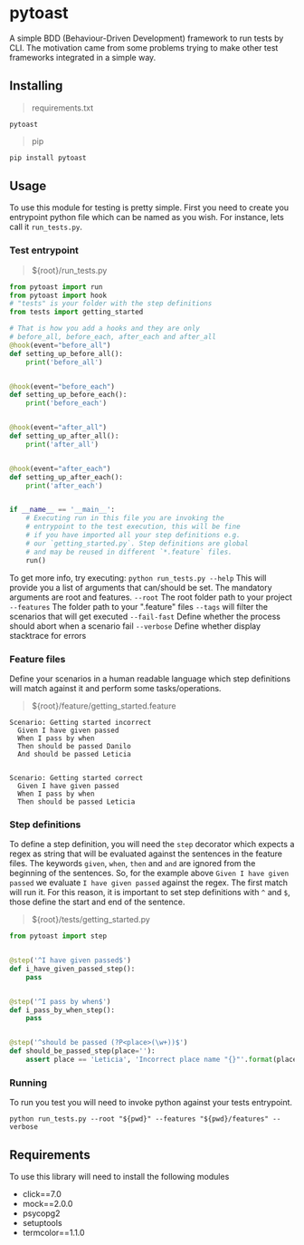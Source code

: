 # pytoast

A simple BDD (Behaviour-Driven Development) framework to run tests by CLI. The motivation came from some problems trying to make other test frameworks integrated in a simple way.

## Installing

> requirements.txt

```
pytoast
```

> pip

```sh
pip install pytoast
```

## Usage

To use this module for testing is pretty simple. First you need to create you entrypoint python file which can be named as you wish. For instance, lets call it `run_tests.py`.

### Test entrypoint

> \${root}/run_tests.py

```python
from pytoast import run
from pytoast import hook
# "tests" is your folder with the step definitions
from tests import getting_started

# That is how you add a hooks and they are only
# before_all, before_each, after_each and after_all
@hook(event="before_all")
def setting_up_before_all():
    print('before_all')


@hook(event="before_each")
def setting_up_before_each():
    print('before_each')


@hook(event="after_all")
def setting_up_after_all():
    print('after_all')


@hook(event="after_each")
def setting_up_after_each():
    print('after_each')


if __name__ == '__main__':
    # Executing run in this file you are invoking the
    # entrypoint to the test execution, this will be fine
    # if you have imported all your step definitions e.g.
    # our `getting_started.py`. Step definitions are global
    # and may be reused in different `*.feature` files.
    run()
```

To get more info, try executing: `python run_tests.py --help`
This will provide you a list of arguments that can/should be set. The mandatory arguments are root and features.
`--root` The root folder path to your project
`--features` The folder path to your ".feature" files
`--tags` will filter the scenarios that will get executed
`--fail-fast` Define whether the process should abort when a scenario fail
`--verbose` Define whether display stacktrace for errors

### Feature files

Define your scenarios in a human readable language which step definitions will match against it and perform some tasks/operations.

> \${root}/feature/getting_started.feature

```feature
Scenario: Getting started incorrect
  Given I have given passed
  When I pass by when
  Then should be passed Danilo
  And should be passed Leticia


Scenario: Getting started correct
  Given I have given passed
  When I pass by when
  Then should be passed Leticia
```

### Step definitions

To define a step definition, you will need the `step` decorator which expects a regex as string that will be evaluated against the sentences in the feature files. The keywords `given`, `when`, `then` and `and` are ignored from the beginning of the sentences. So, for the example above `Given I have given passed` we evaluate `I have given passed` against the regex. The first match will run it. For this reason, it is important to set step definitions with `^` and `$`, those define the start and end of the sentence.

> \${root}/tests/getting_started.py

```python
from pytoast import step


@step('^I have given passed$')
def i_have_given_passed_step():
    pass


@step('^I pass by when$')
def i_pass_by_when_step():
    pass


@step('^should be passed (?P<place>(\w+))$')
def should_be_passed_step(place=''):
    assert place == 'Leticia', 'Incorrect place name "{}"'.format(place)

```

### Running

To run you test you will need to invoke python against your tests entrypoint.

`python run_tests.py --root "${pwd}" --features "${pwd}/features" --verbose`

## Requirements

To use this library will need to install the following modules

- click==7.0
- mock==2.0.0
- psycopg2
- setuptools
- termcolor==1.1.0
